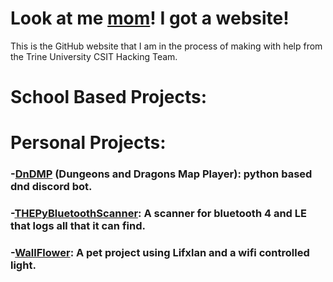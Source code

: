 # Look at me [mom](https://imgur.com/a/MIYUKIF)! I got a website!
This is the GitHub website that I am in the process of making with help from the Trine University CSIT Hacking Team.

# School Based Projects:

# Personal Projects:
### -[**DnDMP**](https://github.com/NinjaKittayPK/DnDMP) (Dungeons and Dragons Map Player): python based dnd discord bot.
### -[**THEPyBluetoothScanner**](https://github.com/NinjaKittayPK/THEBluePyScanner): A scanner for bluetooth 4 and LE that logs all that it can find.
### -[**WallFlower**](https://github.com/NinjaKittayPK/Wallflower): A pet project using Lifxlan and a wifi controlled light.
